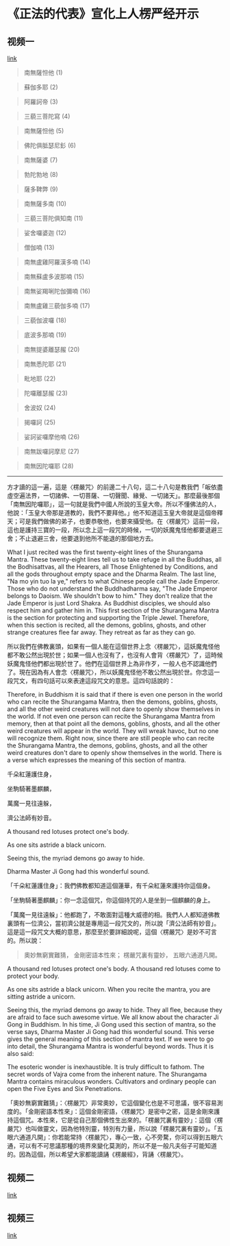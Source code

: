 # 《正法的代表》宣化上人楞严经开示

## 视频一

[link](https://www.youtube.com/watch?v=2FB2QJd665Y)

> 南無薩怛他 (1)

> 蘇伽多耶 (2)

> 阿羅訶帝 (3)

> 三藐三菩陀寫 (4)

> 南無薩怛他 (5)

> 佛陀俱胝瑟尼釤 (6)

> 南無薩婆 (7)

> 勃陀勃地 (8)

> 薩多鞞弊 (9)

> 南無薩多南 (10)

> 三藐三菩陀俱知南 (11)

> 娑舍囉婆迦 (12)

> 僧伽喃 (13)

> 南無盧雞阿羅漢多喃 (14)

> 南無蘇盧多波那喃 (15)

> 南無娑羯唎陀伽彌喃 (16)

> 南無盧雞三藐伽多喃 (17)

> 三藐伽波囉 (18)

> 底波多那喃 (19)

> 南無提婆離瑟赧 (20)

> 南無悉陀耶 (21)

> 毗地耶 (22)

> 陀囉離瑟赧 (23)

> 舍波奴 (24)

> 揭囉訶 (25)

> 娑訶娑囉摩他喃 (26)

> 南無跋囉訶摩尼 (27)

> 南無因陀囉耶 (28)

---

方才讀的這一遍，這是〈楞嚴咒〉的前邊二十八句，這二十八句是教我們「皈依盡虛空遍法界，一切諸佛、一切菩薩、一切聲聞、緣覺、一切諸天」。那麼最後那個「南無因陀囉耶」，這一句就是我們中國人所說的玉皇大帝。所以不懂佛法的人，他說：「玉皇大帝那是道教的，我們不要拜他。」他不知道這玉皇大帝就是這個帝釋天；可是我們做佛的弟子，也要恭敬他，也要來攝受他。在〈楞嚴咒〉這前一段，這也是護持三寶的一段，所以念上這一段咒的時候，一切的妖魔鬼怪他都要退避三舍；不止退避三舍，他要退到他所不能退的那個地方去。

What I just recited was the first twenty-eight lines of the Shurangama Mantra. These twenty-eight lines tell us to take refuge in all the Buddhas, all the Bodhisattvas, all the Hearers, all Those Enlightened by Conditions, and all the gods throughout empty space and the Dharma Realm. The last line, "Na mo yin tuo la ye," refers to what Chinese people call the Jade Emperor. Those who do not understand the Buddhadharma say, "The Jade Emperor belongs to Daoism. We shouldn't bow to him." They don't realize that the Jade Emperor is just Lord Shakra. As Buddhist disciples, we should also respect him and gather him in. This first section of the Shurangama Mantra is the section for protecting and supporting the Triple Jewel. Therefore, when this section is recited, all the demons, goblins, ghosts, and other strange creatures flee far away. They retreat as far as they can go.

所以我們在佛教裏頭，如果有一個人能在這個世界上念〈楞嚴咒〉，這妖魔鬼怪他都不敢公然出現於世；如果一個人也沒有了，也沒有人會背〈楞嚴咒〉了，這時候妖魔鬼怪他們都出現於世了。他們在這個世界上為非作歹，一般人也不認識他們了。現在因為有人會念〈楞嚴咒〉，所以妖魔鬼怪他不敢公然出現於世。你念這一段咒文，有四句話可以來表達這段咒文的意思。這四句話說的：

Therefore, in Buddhism it is said that if there is even one person in the world who can recite the Shurangama Mantra, then the demons, goblins, ghosts, and all the other weird creatures will not dare to openly show themselves in the world. If not even one person can recite the Shurangama Mantra from memory, then at that point all the demons, goblins, ghosts, and all the other weird creatures will appear in the world. They will wreak havoc, but no one will recognize them. Right now, since there are still people who can recite the Shurangama Mantra, the demons, goblins, ghosts, and all the other weird creatures don't dare to openly show themselves in the world. There is a verse which expresses the meaning of this section of mantra.

千朵紅蓮護住身，

坐駒騎著墨麒麟，

萬魔一見往遠躲，

濟公法師有妙音。

A thousand red lotuses protect one's body.

As one sits astride a black unicorn.

Seeing this, the myriad demons go away to hide.

Dharma Master Ji Gong had this wonderful sound.

「千朵紅蓮護住身」：我們佛教都知道這個蓮華，有千朵紅蓮來護持你這個身。

「坐駒騎著墨麒麟」：你一念這個咒，你這個持咒的人是坐到一個麒麟的身上。

「萬魔一見往遠躲」：他都跑了，不敢面對這種大威德的相。我們人人都知道佛教裏頭有一位濟公，當初濟公就是專用這一段咒文的，所以說「濟公法師有妙音」。這是這一段咒文大概的意思，那麼至於要詳細說呢，這個〈楞嚴咒〉是妙不可言的。所以說：

> 奧妙無窮實難猜，
> 金剛密語本性來；
> 楞嚴咒裏有靈妙，
> 五眼六通道凡開。

A thousand red lotuses protect one's body. A thousand red lotuses come to protect your body.

As one sits astride a black unicorn. When you recite the mantra, you are sitting astride a unicorn.

Seeing this, the myriad demons go away to hide. They all flee, because they are afraid to face such awesome virtue. We all know about the character Ji Gong in Buddhism. In his time, Ji Gong used this section of mantra, so the verse says, Dharma Master Ji Gong had this wonderful sound. This verse gives the general meaning of this section of mantra text. If we were to go into detail, the Shurangama Mantra is wonderful beyond words. Thus it is also said:

The esoteric wonder is inexhaustible.
It is truly difficult to fathom.
The secret words of Vajra come from
the inherent nature.
The Shurangama Mantra contains
miraculous wonders.
Cultivators and ordinary people can open
the Five Eyes and Six Penetrations.

「奧妙無窮實難猜」：〈楞嚴咒〉非常奧妙，它這個變化也是不可思議，很不容易測度的。「金剛密語本性來」：這個金剛密語，〈楞嚴咒〉是密中之密，這是金剛來護持這個咒。本性來，它是從自己那個佛性生出來的。「楞嚴咒裏有靈妙」：這個〈楞嚴咒〉也叫做靈文，因為他特別靈，特別有力量，所以說「楞嚴咒裏有靈妙」。「五眼六通道凡開」：你若能常持〈楞嚴咒〉，專心一致，心不旁騖，你可以得到五眼六通，可以有不可思議那種的境界來變化莫測的，所以不是一般凡夫俗子可能知道的。因為這個，所以希望大家都能讀誦《楞嚴經》，背誦〈楞嚴咒〉。

## 视频二

[link](https://www.youtube.com/watch?v=MCgc6femZWM)

## 视频三

[link](https://www.youtube.com/watch?v=UN-Iq5_R_E8)
